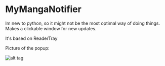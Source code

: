 # MyMangaNotifier
Im new to python, so it might not be the most optimal way of doing things.
Makes a clickable window for new updates.

It's based on ReaderTray

Picture of the popup:

![alt tag](https://github.com/FunkyDwarf/MyMangaNotifier/blob/master/popup.PNG)
